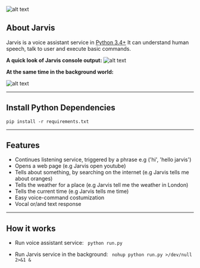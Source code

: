 ![alt text](https://github.com/ggeop/Jarvis/blob/master/imgs/jarvis_logo.png)

## About Jarvis
Jarvis is a voice assistant service in [Python 3.4+](https://www.python.org/downloads/release/python-360/)
It can understand human speech, talk to user and execute basic commands.

**A quick look of Jarvis console output:**
![alt text](https://github.com/ggeop/Jarvis/blob/master/imgs/Jarvis_printscreen.PNG)

**At the same time in the background world:**

![alt text](https://github.com/ggeop/Jarvis/blob/master/imgs/jarvis_log.PNG)

---

## Install Python Dependencies
```
pip install -r requirements.txt
```
---

## Features
* Continues listening service, triggered by a phrase e.g ('hi', 'hello jarvis')
* Opens a web page (e.g Jarvis open youtube)
* Tells about something, by searching on the internet (e.g Jarvis tells me about oranges)
* Tells the weather for a place (e.g Jarvis tell me the weather in London)
* Tells the current time (e.g Jarvis tells me time)
* Easy voice-command costumization
* Vocal or/and text response 

---

## How it works
* Run voice assistant service:
``` python run.py```

* Run Jarvis service in the background:
``` nohup python run.py >/dev/null 2>&1 &```
